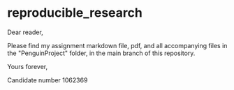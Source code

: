 # reproducible_research

Dear reader,

Please find my assignment markdown file, pdf, and all accompanying files in the "PenguinProject" folder, in the main branch of this repository.

Yours forever, 

Candidate number 1062369 
